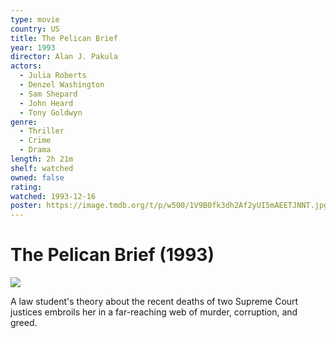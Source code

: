 ```yaml
---
type: movie
country: US
title: The Pelican Brief
year: 1993
director: Alan J. Pakula
actors:
  - Julia Roberts
  - Denzel Washington
  - Sam Shepard
  - John Heard
  - Tony Goldwyn
genre:
  - Thriller
  - Crime
  - Drama
length: 2h 21m
shelf: watched
owned: false
rating:
watched: 1993-12-16
poster: https://image.tmdb.org/t/p/w500/1V9B0fk3dh2Af2yUI5mAEETJNNT.jpg
---
```


# The Pelican Brief (1993)

![](https://image.tmdb.org/t/p/w500/1V9B0fk3dh2Af2yUI5mAEETJNNT.jpg)

A law student's theory about the recent deaths of two Supreme Court justices embroils her in a far-reaching web of murder, corruption, and greed.